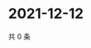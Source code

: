 # 2021-12-12

共 0 条

<!-- BEGIN WEIBO -->
<!-- 最后更新时间 Sun Dec 12 2021 14:17:25 GMT+0800 (China Standard Time) -->

<!-- END WEIBO -->
